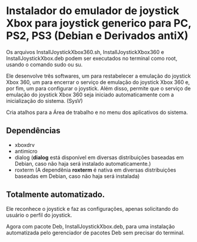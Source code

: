 # Instalador do emulador de joystick Xbox para joystick generico para PC, PS2, PS3 (Debian e Derivados antiX)

Os arquivos InstallJoystickXbox360.sh, InstallJoystickXbox360 e InstallJoystickXbox.deb  podem ser executados no terminal como root, usando o comando sudo ou su.

Ele desenvolve três softwares, um para restabelecer a emulação do joystick Xbox 360, um para encerrar o serviço de emulação do joystick Xbox 360 e, por fim, um para configurar o joystick. Além disso, permite que o serviço de emulação do joystick Xbox 360 seja iniciado automaticamente com a inicialização do sistema. (SysV)

Cria atalhos para a Área de trabalho e no menu dos aplicativos do sistema.

## Dependências

- xboxdrv
- antimicro
- dialog (**dialog** está disponível em diversas distribuições baseadas em Debian, caso não haja será instalado automaticamente.)
- roxterm (A dependênia **roxterm** é nativa em diversas distribuições baseadas em Debian, caso não haja será instalada)

## Totalmente automatizado.

Ele reconhece o joystick e faz as configurações, apenas solicitando do usuário o perfil do joystick.

Agora com pacote Deb, InstallJoystickXbox.deb, para uma instalação automatizada pelo gerenciador de pacotes Deb sem precisar do terminal.
